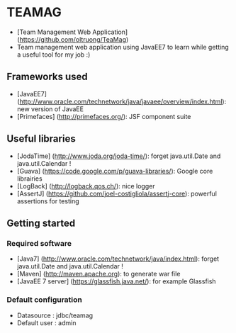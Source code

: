 # TEAMAG
* [Team Management Web Application] (https://github.com/oltruong/TeaMag)
* Team management web application using JavaEE7 to learn while getting a useful tool for my job :)


## Frameworks used

* [JavaEE7] (http://www.oracle.com/technetwork/java/javaee/overview/index.html): new version of JavaEE
* [Primefaces] (http://primefaces.org/): JSF component suite

## Useful libraries

* [JodaTime] (http://www.joda.org/joda-time/): forget java.util.Date and java.util.Calendar !
* [Guava] (https://code.google.com/p/guava-libraries/): Google core librairies
* [LogBack] (http://logback.qos.ch/): nice logger
* [AssertJ] (https://github.com/joel-costigliola/assertj-core): powerful assertions for testing

## Getting started

### Required software

* [Java7] (http://www.oracle.com/technetwork/java/index.html): forget java.util.Date and java.util.Calendar !
* [Maven] (http://maven.apache.org): to generate war file
* [JavaEE 7 server] (https://glassfish.java.net/): for example Glassfish

### Default configuration
* Datasource : jdbc/teamag
* Default user : admin
